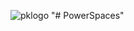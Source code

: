 ![pklogo](https://user-images.githubusercontent.com/151011/119025090-a0256d00-b958-11eb-83b5-75e516f4be5e.jpg)
"# PowerSpaces" 
